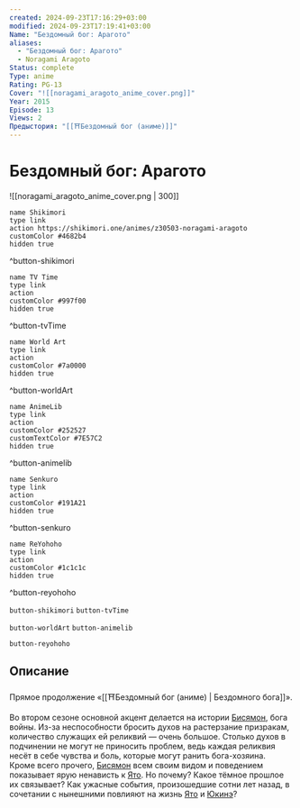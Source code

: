 ```yaml
---
created: 2024-09-23T17:16:29+03:00
modified: 2024-09-23T17:19:41+03:00
Name: "Бездомный бог: Арагото"
aliases:
  - "Бездомный бог: Арагото"
  - Noragami Aragoto
Status: complete
Type: anime
Rating: PG-13
Cover: "![[noragami_aragoto_anime_cover.png]]"
Year: 2015
Episode: 13
Views: 2
Предыстория: "[[⛩️Бездомный бог (аниме)]]"
---
```


# Бездомный бог: Арагото

![[noragami_aragoto_anime_cover.png | 300]]

```button
name Shikimori
type link
action https://shikimori.one/animes/z30503-noragami-aragoto
customColor #4682b4
hidden true
```
^button-shikimori

```button
name TV Time
type link
action 
customColor #997f00
hidden true
```
^button-tvTime

```button
name World Art
type link
action 
customColor #7a0000
hidden true
```
^button-worldArt

```button
name AnimeLib
type link
action 
customColor #252527
customTextColor #7E57C2
hidden true
```
^button-animelib

```button
name Senkuro
type link
action 
customColor #191A21
hidden true
```
^button-senkuro

```button
name ReYohoho
type link
action 
customColor #1c1c1c
hidden true
```
^button-reyohoho



`button-shikimori` `button-tvTime`

`button-worldArt` `button-animelib`

`button-reyohoho`

## Описание

Прямое продолжение «[[⛩️Бездомный бог (аниме) | Бездомного бога]]».

Во втором сезоне основной акцент делается на истории [Бисямон](https://shikimori.one/characters/93711-bishamon), бога войны. Из-за неспособности бросить духов на растерзание призракам, количество служащих ей реликвий — очень большое. Столько духов в подчинении не могут не приносить проблем, ведь каждая реликвия несёт в себе чувства и боль, которые могут ранить бога-хозяина. Кроме всего прочего, [Бисямон](https://shikimori.one/characters/93711-bishamon) всем своим видом и поведением показывает ярую ненависть к [Ято](https://shikimori.one/characters/84677-yato). Но почему? Какое тёмное прошлое их связывает? Как ужасные события, произошедшие сотни лет назад, в сочетании с нынешними повлияют на жизнь [Ято](https://shikimori.one/characters/84677-yato) и [Юкинэ](https://shikimori.one/characters/84681-yukine)?
